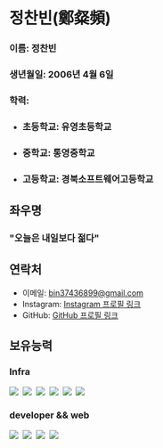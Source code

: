 정찬빈(鄭粲頻)
=============
### **이름**: 정찬빈
### **생년월일**: 2006년 4월 6일
### **학력**:
  - ### 초등학교: 유영초등학교
  - ### 중학교: 통영중학교
  - ### 고등학교: 경북소프트웨어고등학교
  
## 좌우명

### "오늘은 내일보다 젊다"

## 연락처

- 이메일: <a href="mailto:bin37436899@gmail.com" target="_blank">bin37436899@gmail.com</a>
- Instagram: <a href="https://www.instagram.com/chan_bin0406" target="_blank">Instagram 프로필 링크</a>
- GitHub: <a href="https://github.com/icerice06" target="_blank">GitHub 프로필 링크</a>

보유능력
-------------
### Infra
<img src="https://img.shields.io/badge/AWS-232F3E?style=for-the-badge&logo=amazonaws&logoColor=white">&nbsp;
<img src="https://img.shields.io/badge/terraform-844FBA?style=for-the-badge&logo=terraform&logoColor=white">&nbsp;
<img src="https://img.shields.io/badge/Docker-2496ED?style=for-the-badge&logo=docker&logoColor=white">&nbsp;
<img src="https://img.shields.io/badge/linux-FCC624?style=for-the-badge&logo=linux&logoColor=white">&nbsp;
<img src="https://img.shields.io/badge/vmware-607078?style=for-the-badge&logo=vmware&logoColor=white">&nbsp;
<img src="https://img.shields.io/badge/raspberrypi-A22846?style=for-the-badge&logo=raspberrypi&logoColor=white">

### developer && web
<img src="https://img.shields.io/badge/Python-3776AB?style=for-the-badge&logo=Python&logoColor=white">&nbsp;
<img src="https://img.shields.io/badge/c++-00599C?style=for-the-badge&logo=cplusplus&logoColor=white">&nbsp;
<img src="https://img.shields.io/badge/html-E34F26?style=for-the-badge&logo=html5&logoColor=white">&nbsp;
<img src="https://img.shields.io/badge/css-1572B6?style=for-the-badge&logo=css3&logoColor=white">


